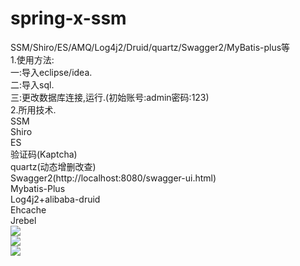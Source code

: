 # spring-x-ssm
SSM/Shiro/ES/AMQ/Log4j2/Druid/quartz/Swagger2/MyBatis-plus等<br>
1.使用方法:<br>
一:导入eclipse/idea.<br>
二:导入sql.<br>
三:更改数据库连接,运行.(初始账号:admin密码:123)<br>
2.所用技术.<br>
SSM<br>
Shiro<br>
ES<br>
验证码(Kaptcha)<br>
quartz(动态增删改查)<br>
Swagger2(http://localhost:8080/swagger-ui.html)<br>
Mybatis-Plus<br>
Log4j2+alibaba-druid<br>
Ehcache<br>
Jrebel<br>
<img src=http://chuantu.biz/t6/350/1532851030x-1376440198.png /><br>
<img src=http://chuantu.biz/t6/350/1532851043x-1376440198.png /><br>
<img src=http://chuantu.biz/t6/350/1532850876x-1566688485.png /><br>
       
